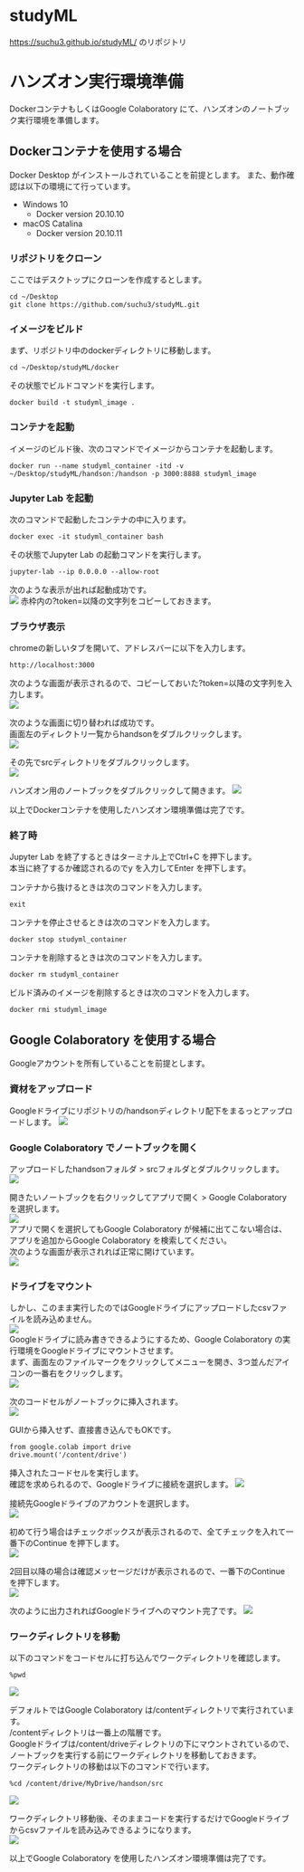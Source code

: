 # studyML

https://suchu3.github.io/studyML/ のリポジトリ

# ハンズオン実行環境準備

DockerコンテナもしくはGoogle Colaboratory にて、ハンズオンのノートブック実行環境を準備します。

## Dockerコンテナを使用する場合

Docker Desktop がインストールされていることを前提とします。
また、動作確認は以下の環境にて行っています。
- Windows 10
    - Docker version 20.10.10
- macOS Catalina
    - Docker version 20.10.11

### リポジトリをクローン

ここではデスクトップにクローンを作成するとします。
```
cd ~/Desktop
git clone https://github.com/suchu3/studyML.git
```

### イメージをビルド

まず、リポジトリ中のdockerディレクトリに移動します。
```
cd ~/Desktop/studyML/docker
```

その状態でビルドコマンドを実行します。
```
docker build -t studyml_image .
```

### コンテナを起動

イメージのビルド後、次のコマンドでイメージからコンテナを起動します。
```
docker run --name studyml_container -itd -v ~/Desktop/studyML/handson:/handson -p 3000:8888 studyml_image
```

### Jupyter Lab を起動

次のコマンドで起動したコンテナの中に入ります。
```
docker exec -it studyml_container bash
```

その状態でJupyter Lab の起動コマンドを実行します。
```
jupyter-lab --ip 0.0.0.0 --allow-root
```

次のような表示が出れば起動成功です。  
![](./images/jupyterlab001.png)
赤枠内の?token=以降の文字列をコピーしておきます。

### ブラウザ表示

chromeの新しいタブを開いて、アドレスバーに以下を入力します。
```
http://localhost:3000
```

次のような画面が表示されるので、コピーしておいた?token=以降の文字列を入力します。  
![](./images/jupyterlab002.png)

次のような画面に切り替われば成功です。  
画面左のディレクトリ一覧からhandsonをダブルクリックします。  
![](./images/jupyterlab003.png)  

その先でsrcディレクトリをダブルクリックします。  
![](./images/jupyterlab004.png)  

ハンズオン用のノートブックをダブルクリックして開きます。
![](./images/jupyterlab005.png)  

以上でDockerコンテナを使用したハンズオン環境準備は完了です。  

### 終了時
Jupyter Lab を終了するときはターミナル上でCtrl+C を押下します。  
本当に終了するか確認されるのでy を入力してEnter を押下します。  

コンテナから抜けるときは次のコマンドを入力します。
```
exit
```

コンテナを停止させるときは次のコマンドを入力します。
```
docker stop studyml_container
```

コンテナを削除するときは次のコマンドを入力します。
```
docker rm studyml_container
```

ビルド済みのイメージを削除するときは次のコマンドを入力します。
```
docker rmi studyml_image
```

## Google Colaboratory を使用する場合

Googleアカウントを所有していることを前提とします。  

### 資材をアップロード

Googleドライブにリポジトリの/handsonディレクトリ配下をまるっとアップロードします。
![](./images/googlecolab001.png)  

### Google Colaboratory でノートブックを開く

アップロードしたhandsonフォルダ > srcフォルダとダブルクリックします。
![](./images/googlecolab002.png)  

開きたいノートブックを右クリックしてアプリで開く > Google Colaboratory を選択します。  
![](./images/googlecolab003.png)  
アプリで開くを選択してもGoogle Colaboratory が候補に出てこない場合は、アプリを追加からGoogle Colaboratory を検索してください。  
次のような画面が表示されれば正常に開けています。  
![](./images/googlecolab004.png)  

### ドライブをマウント

しかし、このまま実行したのではGoogleドライブにアップロードしたcsvファイルを読み込めません。  
![](./images/googlecolab005.png)  
Googleドライブに読み書きできるようにするため、Google Colaboratory の実行環境をGoogleドライブにマウントさせます。  
まず、画面左のファイルマークをクリックしてメニューを開き、3つ並んだアイコンの一番右をクリックします。  
![](./images/googlecolab006.png)  

次のコードセルがノートブックに挿入されます。  
![](./images/googlecolab007.png)  

GUIから挿入せず、直接書き込んでもOKです。  
```
from google.colab import drive
drive.mount('/content/drive')
```

挿入されたコードセルを実行します。  
確認を求められるので、Googleドライブに接続を選択します。
![](./images/googlecolab008.png)  

接続先Googleドライブのアカウントを選択します。  
![](./images/googlecolab009.png)  

初めて行う場合はチェックボックスが表示されるので、全てチェックを入れて一番下のContinue を押下します。  
![](./images/googlecolab010.png)  

2回目以降の場合は確認メッセージだけが表示されるので、一番下のContinue を押下します。  
![](./images/googlecolab011.png)  

次のように出力されればGoogleドライブへのマウント完了です。
![](./images/googlecolab012.png)  

### ワークディレクトリを移動

以下のコマンドをコードセルに打ち込んでワークディレクトリを確認します。  
```
%pwd
``` 

![](./images/googlecolab013.png)  

デフォルトではGoogle Colaboratory は/contentディレクトリで実行されています。  
/contentディレクトリは一番上の階層です。  
Googleドライブは/content/driveディレクトリの下にマウントされているので、ノートブックを実行する前にワークディレクトリを移動しておきます。  
ワークディレクトリの移動は以下のコマンドで行います。  
```
%cd /content/drive/MyDrive/handson/src
```

![](./images/googlecolab014.png)  

ワークディレクトリ移動後、そのままコードを実行するだけでGoogleドライブからcsvファイルを読み込みできるようになります。  
![](./images/googlecolab015.png)  

以上でGoogle Colaboratory を使用したハンズオン環境準備は完了です。